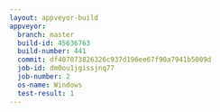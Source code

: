 ```yaml
---
layout: appveyor-build
appveyor:
  branch: master
  build-id: 45636763
  build-number: 441
  commit: df407073826326c937d196ee67f90a7941b5009d
  job-id: dm0ou1jgissjnq77
  job-number: 2
  os-name: Windows
  test-result: 1
---
```

